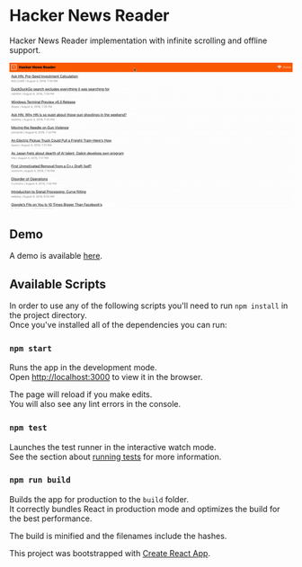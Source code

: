 # Hacker News Reader

Hacker News Reader implementation with infinite scrolling and offline support.

![Preview of the application](demo.gif)

## Demo

A demo is available [here](https://xenodochial-lamarr-5f16b2.netlify.com).

## Available Scripts

In order to use any of the following scripts you'll need to run `npm install` in the project directory.<br>
Once you've installed all of the dependencies you can run:

### `npm start`

Runs the app in the development mode.<br>
Open [http://localhost:3000](http://localhost:3000) to view it in the browser.

The page will reload if you make edits.<br>
You will also see any lint errors in the console.

### `npm test`

Launches the test runner in the interactive watch mode.<br>
See the section about [running tests](https://facebook.github.io/create-react-app/docs/running-tests) for more information.

### `npm run build`

Builds the app for production to the `build` folder.<br>
It correctly bundles React in production mode and optimizes the build for the best performance.

The build is minified and the filenames include the hashes.<br>

This project was bootstrapped with [Create React App](https://github.com/facebook/create-react-app).
